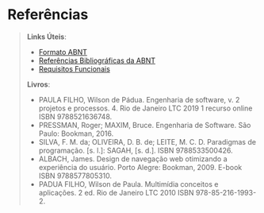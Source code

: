 # Referências

> **Links Úteis**:
> - [Formato ABNT](https://www.normastecnicas.com/abnt/trabalhos-academicos/referencias/)
> - [Referências Bibliográficas da ABNT](https://comunidade.rockcontent.com/referencia-bibliografica-abnt/)
> - [Requisitos Funcionais](Https://visuresolutions.com/pt/blog/requisitos-n%C3%A3o-Funcionais/)
>
> **Livros**:
> - PAULA FILHO, Wilson de Pádua. Engenharia de software, v. 2 projetos e processos. 4. Rio de Janeiro LTC 2019 1 recurso online ISBN 9788521636748.
> - PRESSMAN, Roger; MAXIM, Bruce. Engenharia de Software. São Paulo: Bookman, 2016.
> - SILVA, F. M. da; OLIVEIRA, D. B. de; LEITE, M. C. D. Paradigmas de programação. [s. l.]: SAGAH, [s. d.]. ISBN 9788533500426.
> - ALBACH, James. Design de navegação web otimizando a experiência do usuário. Porto Alegre: Bookman, 2009. E-book ISBN 9788577805310.
> - PADUA FILHO, Wilson de Paula. Multimídia conceitos e aplicações. 2 ed. Rio de Janeiro LTC 2010 ISBN 978-85-216-1993-2.
